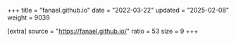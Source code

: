 +++
title = "fanael.github.io"
date = "2022-03-22"
updated = "2025-02-08"
weight = 9039

[extra]
source = "https://fanael.github.io/"
ratio = 53
size = 9
+++
